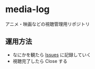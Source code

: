 # media-log

アニメ・映画などの視聴管理用リポジトリ

## 運用方法
- なにかを観たら [Issues](https://github.com/kyoruni/media-log/issues) に記録していく
- 視聴完了したら Close する

